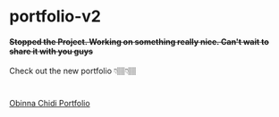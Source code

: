 # portfolio-v2

#### <del>Stopped the Project. Working on something really nice. Can't wait to share it with you guys</del>

Check out the new portfolio 👇🏽👇🏽 
#
[Obinna Chidi Portfolio](https://main-portfolio-seven-indol.vercel.app/)
